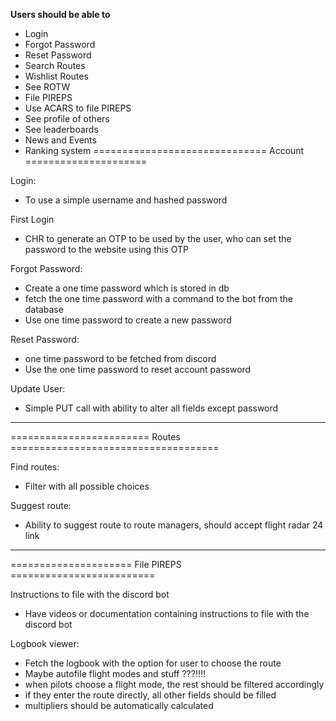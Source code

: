 **Users should be able to**

- Login
- Forgot Password
- Reset Password
- Search Routes
- Wishlist Routes
- See ROTW
- File PIREPS
- Use ACARS to file PIREPS
- See profile of others
- See leaderboards
- News and Events
- Ranking system
============================== Account =====================

Login: 
- To use a simple username and hashed password

First Login
- CHR to generate an OTP to be used by the user, who can set the password to the website using this OTP

Forgot Password:
- Create a one time password which is stored in db
- fetch the one time password with a command to the bot from the database
- Use one time password to create a new password

Reset Password:
- one time password to be fetched from discord
- Use the one time password to reset account password

Update User:
- Simple PUT call with ability to alter all fields except password

-----------

======================== Routes ====================================

Find routes:
- Filter with all possible choices

Suggest route:
- Ability to suggest route to route managers, should accept flight radar 24 link


-------------

===================== File PIREPS =========================

Instructions to file with the discord bot
- Have videos or documentation containing instructions to file with the discord bot

Logbook viewer:
- Fetch the logbook with the option for user to choose the route
- Maybe autofile flight modes and stuff ???!!!!
- when pilots choose a flight mode, the rest should be filtered accordingly
- if they enter the route directly, all other fields should be filled
- multipliers should be automatically calculated
